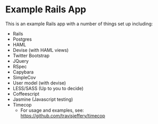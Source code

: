 # Example Rails App

This is an example Rails app with a number of things set up including:

- Rails
- Postgres
- HAML
- Devise (with HAML views)
- Twitter Bootstrap
- JQuery
- RSpec
- Capybara
- SimpleCov
- User model (with devise)
- LESS/SASS (Up to you to decide)
- Coffeescript
- Jasmine (Javascript testing)
- Timecop
  - For usage and examples, see: https://github.com/travisjeffery/timecop
